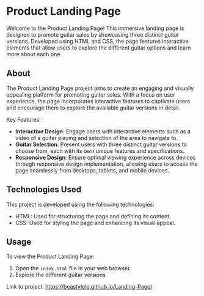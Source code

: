 # Product Landing Page

Welcome to the Product Landing Page! This immersive landing page is designed to promote guitar sales by showcasing three distinct guitar versions. Developed using HTML and CSS, the page features interactive elements that allow users to explore the different guitar options and learn more about each one.

## About

The Product Landing Page project aims to create an engaging and visually appealing platform for promoting guitar sales. With a focus on user experience, the page incorporates interactive features to captivate users and encourage them to explore the available guitar versions in detail.

Key Features:
- **Interactive Design**: Engage users with interactive elements such as a video of a guitar playing and selection of the area to navigate to.
- **Guitar Selection**: Present users with three distinct guitar versions to choose from, each with its own unique features and specifications.
- **Responsive Design**: Ensure optimal viewing experience across devices through responsive design implementation, allowing users to access the page seamlessly from desktops, tablets, and mobile devices.

## Technologies Used

This project is developed using the following technologies:
- HTML: Used for structuring the page and defining its content.
- CSS: Used for styling the page and enhancing its visual appeal.

## Usage

To view the Product Landing Page:
1. Open the `index.html` file in your web browser.
2. Explore the different guitar versions 

Link to project: https://beastylele.github.io/Landing-Page/

